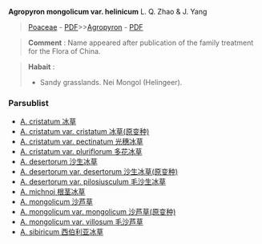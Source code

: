  **Agropyron mongolicum var. helinicum** L. Q. Zhao & J. Yang

> [Poaceae](http://www.iplant.cn/info/Poaceae?t=foc) - [PDF](http://www.iplant.cn/foc/pdf/Poaceae.pdf)>>[Agropyron](Agropyron-冰草属.md) - [PDF](http://www.iplant.cn/foc/pdf/Agropyron.pdf)

> **Comment** : 
> Name appeared after publication of the family treatment for the Flora of China.

> **Habait** : 
>* Sandy grasslands. Nei Mongol (Helingeer).

### Parsublist

* [A.  cristatum  冰草](Agropyron-cristatum-冰草.md)
* [A.  cristatum var. cristatum  冰草(原变种)](Agropyron-cristatum-var-cristatum-冰草(原变种).md)
* [A.  cristatum var. pectinatum  光穗冰草](Agropyron-cristatum-var-pectinatum-光穗冰草.md)
* [A.  cristatum var. pluriflorum  多花冰草](Agropyron-cristatum-var-pluriflorum-多花冰草.md)
* [A.  desertorum  沙生冰草](Agropyron-desertorum-沙生冰草.md)
* [A.  desertorum var. desertorum  沙生冰草(原变种)](Agropyron-desertorum-var-desertorum-沙生冰草(原变种).md)
* [A.  desertorum var. pilosiusculum  毛沙生冰草](Agropyron-desertorum-var-pilosiusculum-毛沙生冰草.md)
* [A.  michnoi  根茎冰草](Agropyron-michnoi-根茎冰草.md)
* [A.  mongolicum  沙芦草](Agropyron-mongolicum-沙芦草.md)
* [A.  mongolicum var. mongolicum  沙芦草(原变种)](Agropyron-mongolicum-var-mongolicum-沙芦草(原变种).md)
* [A.  mongolicum var. villosum  毛沙芦草](Agropyron-mongolicum-var-villosum-毛沙芦草.md)
* [A.  sibiricum  西伯利亚冰草](Agropyron-sibiricum-西伯利亚冰草.md)
